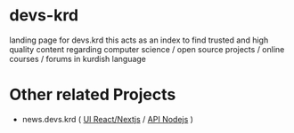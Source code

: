 # devs-krd
landing page for devs.krd
this acts as an index to find trusted and high quality content regarding 
computer science / open source projects / online courses / forums in kurdish language

# Other related Projects 
* news.devs.krd ( [UI React/Nextjs](https://github.com/AramRafeq/ui-news-devs-krd) / [API Nodejs](https://github.com/DevelopersTree/news-devs-krd)  )
